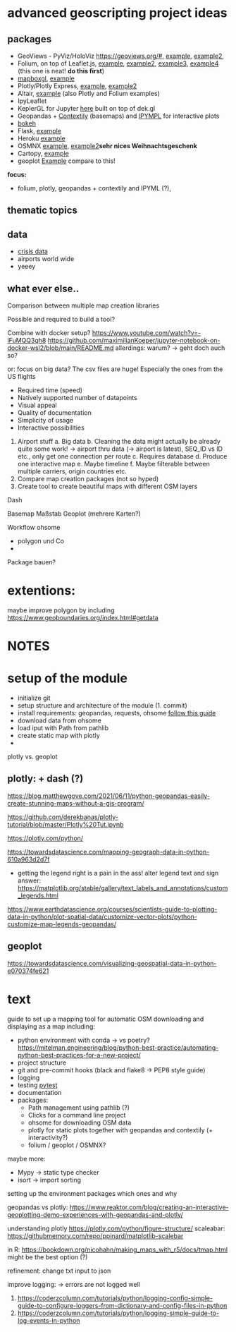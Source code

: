 # advanced geoscripting project ideas

## packages
- GeoViews - PyViz/HoloViz https://geoviews.org/#, [example](https://towardsdatascience.com/interactive-geospatial-data-visualization-with-geoviews-in-python-7d5335c8efd1), [example2](https://towardsdatascience.com/how-to-visualize-data-on-top-of-a-map-in-python-using-the-geoviews-library-c4f444ca2929),
- Folium, on top of Leaflet.js, [example](https://codeburst.io/how-i-understood-displaying-interactive-maps-using-python-leaflet-js-and-folium-bd9b98c26e0e), [example2](https://python-bloggers.com/2020/12/how-to-make-stunning-interactive-maps-with-python-and-folium-in-minutes/), [example3](https://medium.com/@saidakbarp/interactive-map-visualization-with-folium-in-python-2e95544d8d9b), [example4](https://blog.prototypr.io/interactive-maps-with-python-part-1-aa1563dbe5a9) (this one is neat! **do this first**)
- [mapboxgl](https://github.com/mapbox/mapboxgl-jupyter), [example](https://www.earthdatascience.org/courses/scientists-guide-to-plotting-data-in-python/plot-spatial-data/customize-raster-plots/interactive-maps/)
- Plotly/Plotly Express, [example](https://python.plainenglish.io/how-to-create-a-interative-map-using-plotly-express-geojson-to-brazil-in-python-fb5527ae38fc), [example2](https://www.jphwang.com/interactive-maps-with-python-pandas-and-plotly/)
- Altair, [example](https://prog.world/how-to-make-an-interactive-map-using-python-and-open-source-libraries/) (also Plotly and Folium examples)
- IpyLeaflet
- KeplerGL for Jupyter [here](https://github.com/keplergl/kepler.gl/blob/master/docs/keplergl-jupyter/README.md) built on top of dek.gl
- Geopandas + [Contextily](https://github.com/geopandas/contextily) (basemaps) and [IPYMPL](https://github.com/matplotlib/ipympl) for interactive plots
- [bokeh](https://docs.bokeh.org/en/latest/index.html)
- Flask, [example](https://developer.here.com/blog/here-map-with-python-flask)
- Heroku [example](https://medium.com/analytics-vidhya/data-visualization-deploying-an-interactive-map-as-a-web-app-with-heroku-51a323029e4)
- OSMNX [example](https://towardsdatascience.com/making-artistic-maps-with-python-9d37f5ea8af0), [example2](https://towardsdatascience.com/creating-beautiful-maps-with-python-6e1aae54c55c)**sehr nices Weihnachtsgeschenk**
- Cartopy, [example](https://rabernat.github.io/research_computing_2018/maps-with-cartopy.html)
- geoplot [Example](https://residentmario.github.io/geoplot/user_guide/Customizing_Plots.html) compare to this!

**focus:**
- folium, plotly, geopandas + contextily and IPYML (?),

## thematic topics



## data
- [crisis data](https://acleddata.com/data-export-tool/)
- airports world wide
- yeeey


## what ever else..

Comparison between multiple map creation libraries

Possible and required to build a tool?


Combine with docker setup?
https://www.youtube.com/watch?v=-lFuMQQ3qh8
https://github.com/maximilianKoeper/jupyter-notebook-on-docker-wsl2/blob/main/README.md
allerdings: warum? -> geht doch auch so?

or: focus on big data? The csv files are huge! Especially the ones from the US flights


-	Required time (speed)
-	Natively supported number of datapoints
-	Visual appeal
-	Quality of documentation
-	Simplicity of usage
-	Interactive possibilities


1.	Airport stuff
a.	Big data
b.	Cleaning the data might actually be already quite some work! -> airport thru data (-> airport is latest), SEQ_ID vs ID etc., only get one connection per route
c.	Requires database
d.	Produce one interactive map
e.	Maybe timeline
f.	Maybe filterable between multiple carriers, origin countries etc.
2.	Compare map creation packages (not so hyped)
3.	Create tool to create beautiful maps with different OSM layers

Dash

Basemap
Maßstab
Geoplot (mehrere Karten?)

Workflow ohsome
+ polygon und Co
+


Package bauen?


# extentions:
maybe improve polygon by including https://www.geoboundaries.org/index.html#getdata


# NOTES

# setup of the module
- initialize git
- setup structure and architecture of the module (1. commit)
- install requirements: geopandas, requests, ohsome [follow this guide](https://pypi.org/project/ohsome/)
- download data from ohsome
- load iput with Path from pathlib
- create static map with plotly
-




plotly vs. geoplot


## plotly: + dash (?)
https://blog.matthewgove.com/2021/06/11/python-geopandas-easily-create-stunning-maps-without-a-gis-program/

https://github.com/derekbanas/plotly-tutorial/blob/master/Plotly%20Tut.ipynb

https://plotly.com/python/

https://towardsdatascience.com/mapping-geograph-data-in-python-610a963d2d7f

- getting the legend right is a pain in the ass!
alter legend text and sign answer: https://matplotlib.org/stable/gallery/text_labels_and_annotations/custom_legends.html



https://www.earthdatascience.org/courses/scientists-guide-to-plotting-data-in-python/plot-spatial-data/customize-vector-plots/python-customize-map-legends-geopandas/


## geoplot
https://towardsdatascience.com/visualizing-geospatial-data-in-python-e070374fe621








# text

guide to set up a mapping tool for automatic OSM downloading and displaying as a map
including:
- python environment with conda -> vs poetry? https://mitelman.engineering/blog/python-best-practice/automating-python-best-practices-for-a-new-project/
- project structure
- git and pre-commit hooks (black and flake8 -> PEP8 style guide)
- logging
- testing [pytest](https://mitelman.engineering/blog/python-best-practice/automating-python-best-practices-for-a-new-project/)
- documentation
- packages:
    - Path management using pathlib (?)
    - Clicks for a command line project
    - ohsome for downloading OSM data
    - plotly for static plots together with geopandas and contextily (+ interactivity?)
    - folium / geoplot / OSMNX?

maybe more:
- Mypy -> static type checker
- isort -> import sorting

setting up the environment
packages which ones and why


geopandas vs plotly: https://www.reaktor.com/blog/creating-an-interactive-geoplotting-demo-experiences-with-geopandas-and-plotly/


understanding plotly
https://plotly.com/python/figure-structure/
scaleabar: https://githubmemory.com/repo/ppinard/matplotlib-scalebar

in R:
https://bookdown.org/nicohahn/making_maps_with_r5/docs/tmap.html
might be the best option (?)



refinement:
change txt input to json

improve logging: -> errors are not logged well
1. https://coderzcolumn.com/tutorials/python/logging-config-simple-guide-to-configure-loggers-from-dictionary-and-config-files-in-python
2. https://coderzcolumn.com/tutorials/python/logging-simple-guide-to-log-events-in-python
